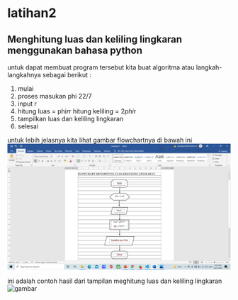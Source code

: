 # latihan2
## Menghitung luas dan keliling lingkaran menggunakan bahasa python
untuk dapat membuat program tersebut kita buat algoritma atau langkah-langkahnya sebagai berikut :
1. mulai
2. proses masukan phi 22/7
3. input r 
4. hitung luas = phi*r*r
   hitung keliling = 2*phi*r
5. tampilkan luas dan keliling lingkaran
6. selesai

untuk lebih jelasnya kita lihat gambar flowchartnya di bawah ini
![gambar](screenshot/ss1.png)

ini adalah contoh hasil dari tampilan meghitung luas dan keliling lingkaran
![gambar](screenshit/ss2.png )